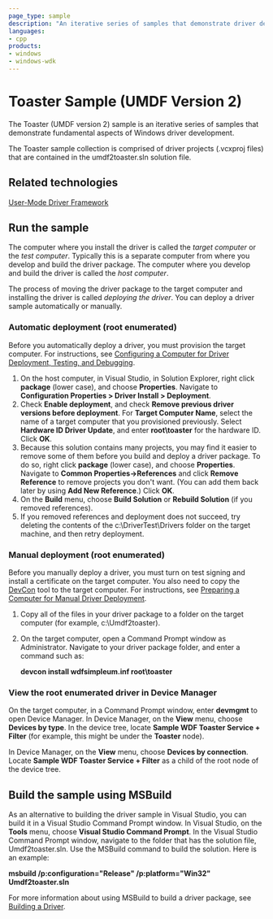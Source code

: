 ```yaml
---
page_type: sample
description: "An iterative series of samples that demonstrate driver development using UMDF version 2."
languages:
- cpp
products:
- windows
- windows-wdk
---
```



<!---
    name: Toaster Sample (UMDF version 2)
    platform: UMDF2
    language: cpp
    category: General WDF
    description: An iterative series of samples that demonstrate driver development using UMDF version 2.
    samplefwlink: http://go.microsoft.com/fwlink/p/?LinkId=620310
--->

# Toaster Sample (UMDF Version 2)

The Toaster (UMDF version 2) sample is an iterative series of samples that demonstrate fundamental aspects of Windows driver development.

The Toaster sample collection is comprised of driver projects (.vcxproj files) that are contained in the umdf2toaster.sln solution file.

## Related technologies

[User-Mode Driver Framework](http://msdn.microsoft.com/en-us/library/windows/hardware/ff560456)

## Run the sample

The computer where you install the driver is called the *target computer* or the *test computer*. Typically this is a separate computer from where you develop and build the driver package. The computer where you develop and build the driver is called the *host computer*.

The process of moving the driver package to the target computer and installing the driver is called *deploying the driver*. You can deploy a driver sample automatically or manually.

### Automatic deployment (root enumerated)

Before you automatically deploy a driver, you must provision the target computer. For instructions, see [Configuring a Computer for Driver Deployment, Testing, and Debugging](http://msdn.microsoft.com/en-us/library/windows/hardware/).

1. On the host computer, in Visual Studio, in Solution Explorer, right click **package** (lower case), and choose **Properties**. Navigate to **Configuration Properties \> Driver Install \> Deployment**.
1. Check **Enable deployment**, and check **Remove previous driver versions before deployment**. For **Target Computer Name**, select the name of a target computer that you provisioned previously. Select **Hardware ID Driver Update**, and enter **root\\toaster** for the hardware ID. Click **OK**.
1. Because this solution contains many projects, you may find it easier to remove some of them before you build and deploy a driver package. To do so, right click **package** (lower case), and choose **Properties**. Navigate to **Common Properties-\>References** and click **Remove Reference** to remove projects you don't want. (You can add them back later by using **Add New Reference**.) Click **OK**.
1. On the **Build** menu, choose **Build Solution** or **Rebuild Solution** (if you removed references).
1. If you removed references and deployment does not succeed, try deleting the contents of the c:\\DriverTest\\Drivers folder on the target machine, and then retry deployment.

### Manual deployment (root enumerated)

Before you manually deploy a driver, you must turn on test signing and install a certificate on the target computer. You also need to copy the [DevCon](http://msdn.microsoft.com/en-us/library/windows/hardware/ff544707) tool to the target computer. For instructions, see [Preparing a Computer for Manual Driver Deployment](https://docs.microsoft.com/en-us/windows-hardware/drivers/develop/preparing-a-computer-for-manual-driver-deployment).

1. Copy all of the files in your driver package to a folder on the target computer (for example, c:\\Umdf2toaster).
1. On the target computer, open a Command Prompt window as Administrator. Navigate to your driver package folder, and enter a command such as:

    **devcon install wdfsimpleum.inf root\\toaster**

### View the root enumerated driver in Device Manager

On the target computer, in a Command Prompt window, enter **devmgmt** to open Device Manager. In Device Manager, on the **View** menu, choose **Devices by type**. In the device tree, locate **Sample WDF Toaster Service + Filter** (for example, this might be under the **Toaster** node).

In Device Manager, on the **View** menu, choose **Devices by connection**. Locate **Sample WDF Toaster Service + Filter** as a child of the root node of the device tree.

## Build the sample using MSBuild

As an alternative to building the driver sample in Visual Studio, you can build it in a Visual Studio Command Prompt window. In Visual Studio, on the **Tools** menu, choose **Visual Studio Command Prompt**. In the Visual Studio Command Prompt window, navigate to the folder that has the solution file, Umdf2toaster.sln. Use the MSBuild command to build the solution. Here is an example:

**msbuild /p:configuration="Release" /p:platform="Win32" Umdf2toaster.sln**

For more information about using MSBuild to build a driver package, see [Building a Driver](http://msdn.microsoft.com/en-us/library/windows/hardware/ff554644).
